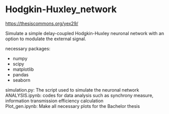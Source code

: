 # Hodgkin-Huxley_network
https://thesiscommons.org/yex29/


Simulate a simple delay-coupled Hodgkin-Huxley neuronal network with an option to modulate the external signal.

necessary packages:
- numpy
- scipy
- matplotlib
- pandas
- seaborn

simulation.py: The script used to simulate the neuronal network \
ANALYSIS.ipynb: codes for data analysis such as synchrony measure, information transmission efficiency calculation \
Plot_gen.ipynb: Make all necessary plots for the Bachelor thesis
